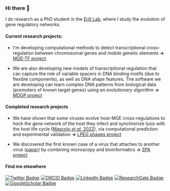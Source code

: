 ### Hi there 👋

I do research as a PhD student in the [Erill Lab](https://erilllab.umbc.edu/), where I study the evolution of gene regulatory networks.

#### Current research projects:

- I'm developing computational methods to detect transcriptional cross-regulation between chromosomal genes and mobile genetic elements **&rarr;** [MGE-TF project](https://github.com/ErillLab/MGE_TF).

- We are also developing new models of transcriptional regulation that can capture the role of variable spacers in DNA binding motifs (due to flexible components), as well as DNA shape features.
The software we are developing can learn complex DNA patterns from biological data (promoters of known target genes) using an *evolutionary algorithm* **&rarr;** [MDGP project](https://github.com/ErillLab/MD_GP_shape)

#### Completed research projects

- We have shown that some viruses evolve host-MGE cross-regulations to *hack* the gene network of the host they infect and synchronize lysis with the host life cycle ([Mascolo *et al.* 2022](https://www.frontiersin.org/articles/10.3389/fmicb.2022.918015/full)), via computational prediction and experimental validation **&rarr;** [LPEG phages project](https://github.com/ErillLab/LPEG_phages)

- We discovered the first known case of a virus that attaches to another virus ([paper](https://www.nature.com/articles/s41396-023-01548-0)) by combining microscopy and bioinformatics **&rarr;** [SPA project](https://github.com/ErillLab/SPA)

#### Find me elsewhere

[![Twitter Badge](https://img.shields.io/badge/Twitter-%231DA1F2.svg?style=for-the-badge&logo=Twitter&logoColor=white)](https://twitter.com/EliaMascolo)
[![ORCID Badge](https://img.shields.io/badge/orcid-A6CE39?style=for-the-badge&logo=orcid&logoColor=white)](https://orcid.org/0000-0003-2977-7844)
[![LinkedIn Badge](https://img.shields.io/badge/LinkedIn-0077B5?style=for-the-badge&logo=linkedin&logoColor=white)](https://www.linkedin.com/in/eliamascolo/)
[![ResearchGate Badge](https://img.shields.io/badge/Research_Gate-00CCBB.svg?&style=for-the-badge&logo=ResearchGate&logoColor=white)](https://www.researchgate.net/profile/Elia-Mascolo)
[![GoogleScholar Badge](https://img.shields.io/badge/Google_Scholar-4285F4?style=for-the-badge&logo=google-scholar&logoColor=white)](https://scholar.google.com/citations?user=xcVjtnsAAAAJ&hl=it&oi=ao)


<!--

#### GitHub Stats
[![GitHub Streak](https://streak-stats.demolab.com?user=eliamascolo&theme=merko&card_width=175&card_height=170&hide_current_streak=true&hide_longest_streak=true)](https://git.io/streak-stats)
[![GitHub Streak](https://streak-stats.demolab.com?user=eliamascolo&border_radius=2&hide_current_streak=true&hide_longest_streak=true)](https://git.io/streak-stats)
[![GitHub Streak](https://streak-stats.demolab.com/?user=eliamascolo)](https://git.io/streak-stats)


[![Linkedin Badge](https://img.shields.io/badge/linkedin-%230077B5.svg?style=for-the-badge&logo=linkedin&logoColor=white)](https://www.linkedin.com/  

**eliamascolo/eliamascolo** is a ✨ _special_ ✨ repository because its `README.md` (this file) appears on your GitHub profile.

Here are some ideas to get you started:

- 🔭 I’m currently working on ...
- 🌱 I’m currently learning ...
- 👯 I’m looking to collaborate on ...
- 🤔 I’m looking for help with ...
- 💬 Ask me about ...
- 📫 How to reach me: ...
- 😄 Pronouns: ...
- ⚡ Fun fact: ...
-->
